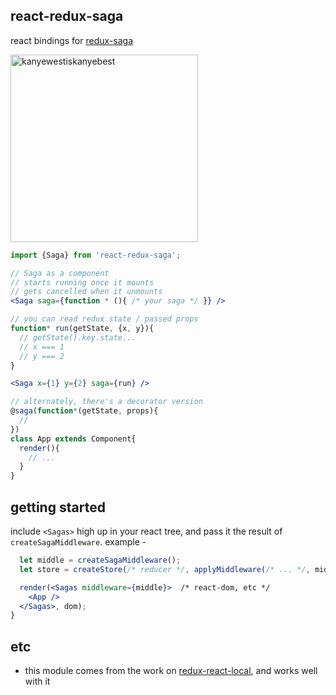 react-redux-saga
---

react bindings for [redux-saga](https://github.com/yelouafi/redux-saga/)

<img src="https://i.imgur.com/Gcs02Lo.png" width="300" height="300" alt="kanyewestiskanyebest">

```jsx
import {Saga} from 'react-redux-saga';

// Saga as a component
// starts running once it mounts
// gets cancelled when it unmounts
<Saga saga={function * (){ /* your saga */ }} />

// you can read redux state / passed props
function* run(getState, {x, y}){
  // getState().key.state...
  // x === 1
  // y === 2
}

<Saga x={1} y={2} saga={run} />

// alternately, there's a decorator version
@saga(function*(getState, props){
  //
})
class App extends Component{
  render(){
    // ...
  }
}

```

getting started
---

include `<Sagas>` high up in your react tree, and pass it the result of `createSagaMiddleware`. example -

```jsx
  let middle = createSagaMiddleware();
  let store = createStore(/* reducer */, applyMiddleware(/* ... */, middle)); // from redux

  render(<Sagas middleware={middle}>  /* react-dom, etc */
    <App />
  </Sagas>, dom);
}

```

etc
---

- this module comes from the work on [redux-react-local](https://github.com/threepointone/redux-react-local), and works well with it
